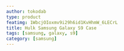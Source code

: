 ```yaml
---
author: tokodab
type: product
featimg: 1WbcjOIoxmv9i29h6id1KvHhmW_6LECrL
title: Hulk Samsung Galaxy S9 Case
tags: [samsung, galaxy, s9]
category: [samsung]
---
```


